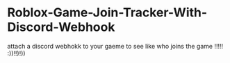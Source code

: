 # Roblox-Game-Join-Tracker-With-Discord-Webhook
attach a discord webhokk to your gaeme to see like who joins the game !!!!! :))!!)!))
